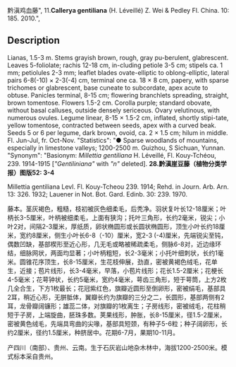 黔滇鸡血藤",
11.**Callerya gentiliana** (H. Léveillé) Z. Wei & Pedley Fl. China. 10: 185. 2010.",

## Description
Lianas, 1.5-3 m. Stems grayish brown, rough, gray pu-berulent, glabrescent. Leaves 5-foliolate; rachis 12-18 cm, in-cluding petiole 3-5 cm; stipels ca. 1 mm; petiolules 2-3 mm; leaflet blades ovate-elliptic to oblong-elliptic, lateral pairs 6-8(-10) × 2-3(-4) cm, terminal one ca. 18 × 8 cm, papery, with sparse trichomes or glabrescent, base cuneate to subcordate, apex acute to obtuse. Panicles terminal, 8-15 cm; flowering branchlets spreading, straight, brown tomentose. Flowers 1.5-2 cm. Corolla purple; standard obovate, without basal calluses, outside densely sericeous. Ovary velutinous, with numerous ovules. Legume linear, 8-15 × 1.5-2 cm, inflated, shortly stipi-tate, yellow tomentose, contracted between seeds, apex with a curved beak. Seeds 5 or 6 per legume, dark brown, ovoid, ca. 2 × 1.5 cm; hilum in middle. Fl. Jun-Jul, fr. Oct-Nov.
  "Statistics": "● Sparse woodlands of mountains, especially in limestone valleys; 1200-2500 m. Guizhou, S Sichuan, Yunnan.
  "Synonym": "Basionym: *Millettia gentiliana* H. Léveillé, Fl. Kouy-Tchéou, 239. 1914-1915 [*\"Gentiliniana\"* with *\"n\"* deleted].
**28.黔滇崖豆藤（植物分类学报）图版52: 3-4**

Millettia gentiliana Levl. Fl. Kouy-Tcheou 239. 1914; Rehd. in Journ. Arb. Arn. 13: 326. 1932; Lauener in Not. Bot. Gard. Edinb. 30: 239. 1970.

藤本。茎灰褐色，粗糙，枝初被灰色细柔毛，后秃净。羽状复叶长12-18厘米；叶柄长3-5厘米，叶柄被细柔毛，上面有狭沟；托叶三角形，长约2毫米，锐尖；小叶2对，间隔2-3厘米，厚纸质，卵状椭圆形或长圆状椭圆形，顶生小叶长约18厘米，宽约8厘米，侧生小叶长6-8（-10）厘米，宽2-3 (-4)厘米，先端锐尖至钝，偶数凹缺，基部楔形至近心形，几无毛或略被稀疏柔毛，侧脉6-8对，近边缘环结，细脉网状，两面均显著；小叶柄粗短，长2-3毫米；小托叶细刺状，长约1毫米。圆锥花序顶生，长8-15厘米，生花枝伸展，劲直，密被黄褐色绒毛，花单生，近接；苞片线形，长3-4毫米，早落，小苞片线形；花长1.5-2厘米；花梗长4-5毫米；花萼钟状，长约5毫米，宽约4毫米，萼齿三角形，短于萼筒，上方2枚几全合生，下方1枚最长；花冠紫红色，旗瓣近圆形至倒卵形，密被绢毛，基部具2耳，稍近心形，无胼胝体，翼瓣长约为旗瓣的三分之二，长圆形，基部两侧有2耳，龙骨瓣阔镰形；雄蕊二体，对旗瓣的1枚离生；子房线形，密被绒毛，花柱稍短于子房，上端旋曲，胚珠多数。荚果线形，肿胀，长8-15厘米，径1.5-2厘米，密被黄色绒毛，先端具弯曲的尖喙，基部具短颈，有种子5-6粒；种子阔卵形，长约2厘米，径约1.5厘米，种脐居中。花期6-7月，果期10-11月。

产四川（南部）、贵州、云南。生于石灰岩山地杂木林中，海拔1200-2500米。模式标本采自贵州。

